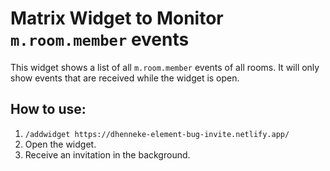 # Matrix Widget to Monitor `m.room.member` events

This widget shows a list of all `m.room.member` events of all rooms.
It will only show events that are received while the widget is open.

## How to use:

1. `/addwidget https://dhenneke-element-bug-invite.netlify.app/`
2. Open the widget.
3. Receive an invitation in the background.

